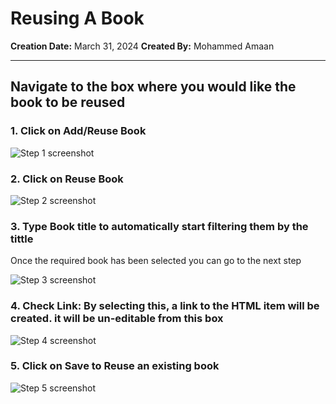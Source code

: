 # Reusing A Book

__Creation Date:__ March 31, 2024
__Created By:__ Mohammed Amaan



***




## Navigate to the box where you would like the book to be reused


### 1. Click on Add/Reuse Book
![Step 1 screenshot](https://images.tango.us/workflows/b287db8b-f524-45c7-aeaa-00376bcb25f7/steps/e7b4dd0b-73ac-4477-b33e-6c8ea6b05e65/9c3ae229-9a79-45db-b693-4a7897cd8ef0.png?crop=focalpoint&fit=crop&fp-x=0.3900&fp-y=0.6818&fp-z=2.4015&w=1200&border=2%2CF4F2F7&border-radius=8%2C8%2C8%2C8&border-radius-inner=8%2C8%2C8%2C8&blend-align=bottom&blend-mode=normal&blend-x=0&blend-w=1200&blend64=aHR0cHM6Ly9pbWFnZXMudGFuZ28udXMvc3RhdGljL21hZGUtd2l0aC10YW5nby13YXRlcm1hcmstdjIucG5n&mark-x=432&mark-y=454&m64=aHR0cHM6Ly9pbWFnZXMudGFuZ28udXMvc3RhdGljL2JsYW5rLnBuZz9tYXNrPWNvcm5lcnMmYm9yZGVyPTYlMkNGRjc0NDImdz0zMzUmaD03MSZmaXQ9Y3JvcCZjb3JuZXItcmFkaXVzPTEw)


### 2. Click on Reuse Book
![Step 2 screenshot](https://images.tango.us/workflows/b287db8b-f524-45c7-aeaa-00376bcb25f7/steps/53ef2617-298f-4040-9adb-e0cff0cad0e2/fad3cea4-62a0-46dc-bd81-4ea5cc385b9d.png?crop=focalpoint&fit=crop&fp-x=0.2864&fp-y=0.1661&fp-z=2.4445&w=1200&border=2%2CF4F2F7&border-radius=8%2C8%2C8%2C8&border-radius-inner=8%2C8%2C8%2C8&blend-align=bottom&blend-mode=normal&blend-x=0&blend-w=1200&blend64=aHR0cHM6Ly9pbWFnZXMudGFuZ28udXMvc3RhdGljL21hZGUtd2l0aC10YW5nby13YXRlcm1hcmstdjIucG5n&mark-x=440&mark-y=336&m64=aHR0cHM6Ly9pbWFnZXMudGFuZ28udXMvc3RhdGljL2JsYW5rLnBuZz9tYXNrPWNvcm5lcnMmYm9yZGVyPTYlMkNGRjc0NDImdz0zMjAmaD0xMjQmZml0PWNyb3AmY29ybmVyLXJhZGl1cz0xMA%3D%3D)


### 3. Type Book title to automatically start filtering them by the tittle

Once the required book has been selected you can go to the next step

![Step 3 screenshot](https://images.tango.us/workflows/b287db8b-f524-45c7-aeaa-00376bcb25f7/steps/3e8c7334-6dee-4645-b70d-3701aa885407/ae3dc6c5-0a99-419f-ab15-ea16c6bc7fa6.png?crop=focalpoint&fit=crop&fp-x=0.5005&fp-y=0.2565&fp-z=1.1706&w=1200&border=2%2CF4F2F7&border-radius=8%2C8%2C8%2C8&border-radius-inner=8%2C8%2C8%2C8&blend-align=bottom&blend-mode=normal&blend-x=0&blend-w=1200&blend64=aHR0cHM6Ly9pbWFnZXMudGFuZ28udXMvc3RhdGljL21hZGUtd2l0aC10YW5nby13YXRlcm1hcmstdjIucG5n&mark-x=102&mark-y=264&m64=aHR0cHM6Ly9pbWFnZXMudGFuZ28udXMvc3RhdGljL2JsYW5rLnBuZz9tYXNrPWNvcm5lcnMmYm9yZGVyPTYlMkNGRjc0NDImdz05OTcmaD02MSZmaXQ9Y3JvcCZjb3JuZXItcmFkaXVzPTEw)


### 4. Check Link: By selecting this, a link to the HTML item will be created. it will be un-editable from this box



![Step 4 screenshot](https://images.tango.us/workflows/b287db8b-f524-45c7-aeaa-00376bcb25f7/steps/51c53cbb-a57e-49e6-9be3-965b7f5afe8f/5410c3d6-3540-4356-861f-25652e99d796.png?crop=focalpoint&fit=crop&fp-x=0.1554&fp-y=0.3081&fp-z=3.0905&w=1200&border=2%2CF4F2F7&border-radius=8%2C8%2C8%2C8&border-radius-inner=8%2C8%2C8%2C8&blend-align=bottom&blend-mode=normal&blend-x=0&blend-w=1200&blend64=aHR0cHM6Ly9pbWFnZXMudGFuZ28udXMvc3RhdGljL21hZGUtd2l0aC10YW5nby13YXRlcm1hcmstdjIucG5n&mark-x=540&mark-y=454&m64=aHR0cHM6Ly9pbWFnZXMudGFuZ28udXMvc3RhdGljL2JsYW5rLnBuZz9tYXNrPWNvcm5lcnMmYm9yZGVyPTYlMkNGRjc0NDImdz03MSZoPTcxJmZpdD1jcm9wJmNvcm5lci1yYWRpdXM9MTA%3D)


### 5. Click on Save to Reuse an existing book
![Step 5 screenshot](https://images.tango.us/workflows/b287db8b-f524-45c7-aeaa-00376bcb25f7/steps/2739b876-c1f3-49e0-9626-e5326a4ec0e8/bc4af677-9395-4811-9cc7-499654738796.png?crop=focalpoint&fit=crop&fp-x=0.1962&fp-y=0.4663&fp-z=2.6918&w=1200&border=2%2CF4F2F7&border-radius=8%2C8%2C8%2C8&border-radius-inner=8%2C8%2C8%2C8&blend-align=bottom&blend-mode=normal&blend-x=0&blend-w=1200&blend64=aHR0cHM6Ly9pbWFnZXMudGFuZ28udXMvc3RhdGljL21hZGUtd2l0aC10YW5nby13YXRlcm1hcmstdjIucG5n&mark-x=485&mark-y=412&m64=aHR0cHM6Ly9pbWFnZXMudGFuZ28udXMvc3RhdGljL2JsYW5rLnBuZz9tYXNrPWNvcm5lcnMmYm9yZGVyPTYlMkNGRjc0NDImdz0yMzEmaD0xNTcmZml0PWNyb3AmY29ybmVyLXJhZGl1cz0xMA%3D%3D)

